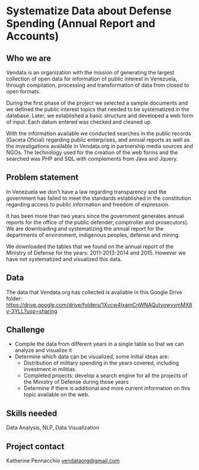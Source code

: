 # Systematize Data about Defense Spending (Annual Report and Accounts)

## Who we are
Vendata is an organization with the mission of generating the largest collection of open data for information of public interest in Venezuela, through compilation, processing and transformation of data from closed to open formats.

During the first phase of the project we selected a sample documents and we defined the public interest topics that needed to be systematized in the database. Later, we established a basic structure and developed a web form of input. Each datum entered was checked and cleaned up.

With the information available we conducted searches in the public records (Gaceta Oficial) regarding public enterprises, and annual reports as well as the investigations available in Vendata.org in partnership media sources and NGOs. The technology used for the creation of the web forms and the searched was PHP and SQL with complements from Java and Jquery.


## Problem statement
In Venezuela we don’t have a law regarding transparency and the government has failed to meet the standards established in the constitution regarding access to public information and freedom of expression.

It has been more than two years since the government generates annual reports for the office of the public defender, comptroller and prosecutors). We are downloading and systematizing the annual report for the departments of environment, indigenous peoples, defense and mining.

We downloaded the tables that we found on the annual report of the Ministry of Defense for the years: 2011-2013-2014 and 2015. However we have not systematized and visualized this data.

## Data
The data that Vendata.org has collected is avaliable in this Google Drive folder: https://drive.google.com/drive/folders/1Xvcw4IxamCnWNAQutvowvymMX8v-3YLL?usp=sharing

## Challenge
 - Compile the data from different years in a single table so that we can analyze and visualize it
 - Determine which data can be visualized, some initial ideas are:
     - Distribution of military spending in the years covered, including investment in militias.
     - Completed projects: develop a search engine for all the projects of the Ministry of Defense during those years
     - Determine if there is additional and more current information on this topic available on the web.

## Skills needed
Data Analysis, NLP, Data Visualization

## Project contact
Katherine Pennacchio vendataorg@gmail.com
